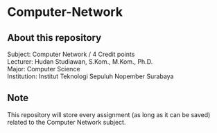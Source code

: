 # Computer-Network

## About this repository
Subject: Computer Network / 4 Credit points  
Lecturer: Hudan Studiawan, S.Kom., M.Kom., Ph.D.  
Major: Computer Science  
Institution: Institut Teknologi Sepuluh Nopember Surabaya

## Note
This repository will store every assignment (as long as it can be saved) related to the Computer Network subject.
